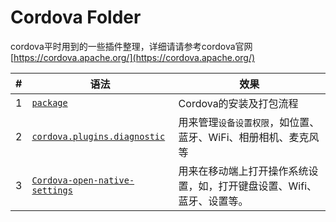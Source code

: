 # Cordova Folder
cordova平时用到的一些插件整理，详细请请参考cordova官网[https://cordova.apache.org/](https://cordova.apache.org/)

|#|语法|效果|
|---|---|----
|1|[`package`](https://github.com/niceboybao/baldwin/blob/master/Cordova/Package.md)|Cordova的安装及打包流程
|2|[`cordova.plugins.diagnostic`](https://github.com/niceboybao/baldwin/blob/master/Cordova/cordova.plugins.diagnostic.md)|用来管理`设备设置权限`，如位置、蓝牙、WiFi、相册相机、麦克风等
|3|[`Cordova-open-native-settings`](https://github.com/niceboybao/baldwin/blob/master/Cordova/cordova-open-native-settings.md)|用来在移动端上打开操作系统设置，如，打开键盘设置、Wifi、蓝牙、设置等。
